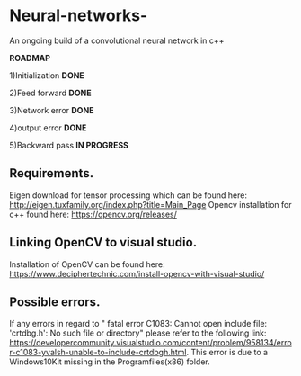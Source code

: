 # Neural-networks-
An ongoing build of a convolutional neural network in c++ 

**ROADMAP**

1)Initialization  **DONE**

2)Feed forward    **DONE**

3)Network error   **DONE**

4)output error    **DONE**

5)Backward pass   **IN PROGRESS**


## Requirements.
Eigen download for tensor processing which can be found here: http://eigen.tuxfamily.org/index.php?title=Main_Page
Opencv installation for c++ found here: https://opencv.org/releases/

## Linking OpenCV to visual studio.
Installation of OpenCV can be found here: https://www.deciphertechnic.com/install-opencv-with-visual-studio/

## Possible errors.
If any errors in regard to " fatal error C1083: Cannot open include file: 'crtdbg.h': No such file or directory" please refer to the following link:
https://developercommunity.visualstudio.com/content/problem/958134/error-c1083-yvalsh-unable-to-include-crtdbgh.html.
This error is due to a Windows10Kit missing in the Programfiles(x86) folder.




